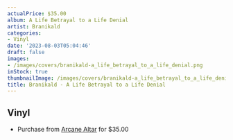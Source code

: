 ```yaml
---
actualPrice: $35.00
album: A Life Betrayal to a Life Denial
artist: Branikald
categories:
- Vinyl
date: '2023-08-03T05:04:46'
draft: false
images:
- /images/covers/branikald-a_life_betrayal_to_a_life_denial.png
inStock: true
thumbnailImage: /images/covers/branikald-a_life_betrayal_to_a_life_denial-thumb.png
title: Branikald - A Life Betrayal to a Life Denial
---
```


## Vinyl
* Purchase from [Arcane Altar](https://arcanealtar.bigcartel.com/product/branikald-a-life-betrayal-to-a-life-denial-12-lp) for $35.00

